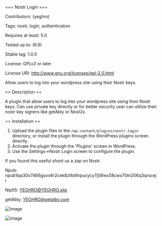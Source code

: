 === Nostr Login ===

Contributors: (yeghro)

Tags: nostr, login, authentication

Requires at least: 5.0

Tested up to: (6.6)

Stable tag: 1.0.0

License: GPLv2 or later

License URI: http://www.gnu.org/licenses/gpl-2.0.html

Allow users to log into your wordpress site using their Nostr keys.

== Description ==

A plugin that allow users to log into your wordpress site using their Nostr keys.  Can use private key directly or for better security user can utilize their nostr key signers like getAbly or Nost2x.

== Installation ==
1. Upload the plugin files to the `/wp-content/plugins/nostr-login` directory, or install the plugin through the WordPress plugins screen directly.
2. Activate the plugin through the 'Plugins' screen in WordPress.
3. Use the Settings->Nostr Login screen to configure the plugin.


If you found this useful shoot us a zap on Nostr.  

Npub: npub1lqs30x7466guvx6r2cek8z9d4hpucycy7j08wx58cwx70m206q3qrscejr

Nip05: YEGHRO@YEGHRO.site

getAbly: YEGHRO@getalby.com

![image](https://github.com/Yeghro/WordpressNostrLogin/assets/130201060/81a9bb44-52e7-4c68-b0ef-96353018ceca)

![image](https://github.com/Yeghro/WordpressNostrLogin/assets/130201060/5b5a40c7-0131-4864-b33d-c035bd66bf6e)


